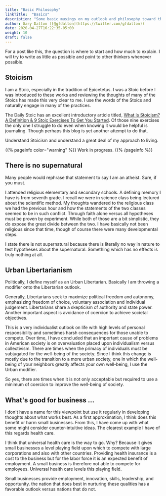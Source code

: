 ```yaml
---
title: "Basic Philosophy"
linkTitle:  "Basics"
description: "Some basic musings on my outlook and philosophy toward things. It may inform some other thoughts that I have."
author: Gary Dalton ([@gfdalton](https://twitter.com/gfdalton))
date: 2020-04-27T16:22:35-05:00
weight: 10
draft: false
---
```


For a post like this, the question is where to start and how much to explain. I will try to write as little as possible and point to other thinkers whenever possible.

## Stoicism

I am a Stoic, especially in the tradition of Epicetetus. I was a Stoic before I was introduced to these works and reviewing the thoughts of many of the Stoics has made this very clear to me. I use the words of the Stoics and naturally engage in many of the practices.

The Daily Stoic has an excellent introductory article titled, [What Is Stoicism? A Definition & 9 Stoic Exercises To Get You Started](https://dailystoic.com/what-is-stoicism-a-definition-3-stoic-exercises-to-get-you-started/). Of those nine exercises the only one I struggle to do even when knowing it would be helpful is journaling. Though perhaps this blog is yet another attempt to do that.

Understand Stoicism and understand a great deal of my approach to living.

{{% pageinfo color="warning" %}}
Work in progress.
{{% /pageinfo %}}


## There is no supernatural

Many people would rephrase that statement to say I am an atheist. Sure, if you must.

I attended religious elementary and secondary schools. A defining memory I have is from seventh grade. I recall we were in science class being lectured about the scientific method. My thoughts wandered to the religious class we had the previous hour and how the statements of the two classes seemed to be in such conflict. Through faith alone versus all hypotheses must be proven by experiment. While both of those are a bit simplistic, they do expose the great divide between the two. I have basically not been religious since that time, though of course there were many developmental steps.

I state there is not supernatural because there is literally no way in nature to test hypotheses about the supernatural. Something which has no effects is truly nothing at all.

## Urban Libertarianism

Politically, I define myself as an Urban Libertarian. Basically I am throwing a modifier onto the Libertarian outlook.

Generally, Libertarians seek to maximize political freedom and autonomy, emphasizing freedom of choice, voluntary association and individual judgement. Libertarians share a skepticism of authority and state power. Another important aspect is avoidance of coercion to achieve societal objectives.

This is a very individualist outlook on life with high levels of personal responsibility and sometimes harsh consequences for those unable to compete. Over time, I have concluded that an important cause of problems in American society is on overvaluation placed upon individualism versus collectivism. There are times when the primacy of individuals must be subjugated for the well-being of the society. Since I think this change is mostly due to the transition to a more urban society, one in which the well-being of your neighbors greatly affects your own well-being, I use the Urban modifier.

So yes, there are times when it is not only acceptable but required to use a minimum of coercion to improve the well-being of society.

## What's good for business ...

I don't have a name for this viewpoint but use it regularly in developing thoughts about what works best. As a first approximation, I think does this benefit or harm small businesses. From this, I have come up with what some might consider counter-intuitive ideas. The clearest example I have of this regards health care.

I think that universal health care is the way to go. Why? Because it gives small businesses a level playing field upon which to compete with large corporations and also with other countries. Providing health insurance is a cost to the business but for the labor force it is an expected benefit of employment. A small business is therefore not able to compete for employees. Universal health care levels this playing field.

Small businesses provide employment, innovation, skills, leadership, and opportunity. the nation that does best in nurturing these qualities has a favorable outlook versus nations that do not.

